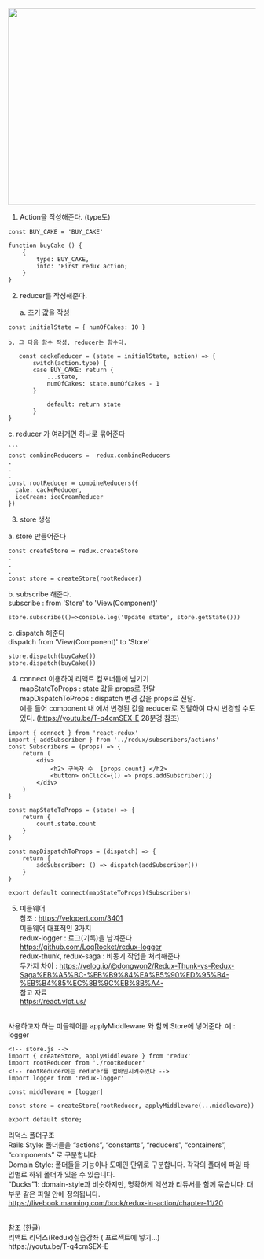 <img src="https://blog.codecentric.de/files/2017/12/Bildschirmfoto-2017-12-01-um-08.56.48.png" width="900" height="400">

1. Action을 작성해준다. (type도)

```
const BUY_CAKE = 'BUY_CAKE'

function buyCake () {
    {
        type: BUY_CAKE,
        info: 'First redux action;
    }
}
```

2.  reducer를 작성해준다.

    a. 초기 값을 작성

```
const initialState = { numOfCakes: 10 }
```

    b. 그 다음 함수 작성, reducer는 함수다.

```
   const cackeReducer = (state = initialState, action) => {
       switch(action.type) {
       case BUY_CAKE: return {
           ...state,
           numOfCakes: state.numOfCakes - 1
       }

           default: return state
       }
}
```

c. reducer 가 여러개면 하나로 묶어준다

    ```
    const combineReducers =  redux.combineReducers
    .
    .
    .
    const rootReducer = combineReducers({
      cake: cackeReducer,
      iceCream: iceCreamReducer
    })

3. store 생성

a. store 만들어준다

```
const createStore = redux.createStore
.
.
.
const store = createStore(rootReducer)
```

b. subscribe 해준다. <br>
subscribe : from 'Store' to 'View(Component)'

```
store.subscribe(()=>console.log('Update state', store.getState()))
```

c. dispatch 해준다 <br>
dispatch from 'View(Component)' to 'Store'

```
store.dispatch(buyCake())
store.dispatch(buyCake())
```

4. connect 이용하여 리액트 컴포너틑에 넘기기 <br>
   mapStateToProps : state 값을 props로 전달<br>
   mapDispatchToProps : dispatch 변경 값을 props로 전달. <br> 예를 들어 component 내 에서 변경된 값을 reducer로 전달하여 다시 변경할 수도 있다. (https://youtu.be/T-q4cmSEX-E 28분경 참조)

```
import { connect } from 'react-redux'
import { addSubscriber } from '../redux/subscribers/actions'
const Subscribers = (props) => {
    return (
        <div>
            <h2> 구독자 수  {props.count} </h2>
            <button> onClick={() => props.addSubscriber()}
        </div>
    )
}

const mapStateToProps = (state) => {
    return {
        count.state.count
    }
}

const mapDispatchToProps = (dispatch) => {
    return {
        addSubscriber: () => dispatch(addSubscriber())
    }
}

export default connect(mapStateToProps)(Subscribers)

```

5. 미들웨어 <br>
   참조 : https://velopert.com/3401 <br>
   미들웨어 대표적인 3가지 <br>
   redux-logger : 로그(기록)을 남겨준다 <br>
   https://github.com/LogRocket/redux-logger
   <br>
   redux-thunk, redux-saga : 비동기 작업을 처리해준다 <br>
   두가지 차이 : https://velog.io/@dongwon2/Redux-Thunk-vs-Redux-Saga%EB%A5%BC-%EB%B9%84%EA%B5%90%ED%95%B4-%EB%B4%85%EC%8B%9C%EB%8B%A4-
   <br>
   참고 자료 <br>
   https://react.vlpt.us/

<br>
사용하고자 하는 미들웨어를 applyMiddleware 와 함께 Store에 넣어준다. 예 : logger

```
<!-- store.js -->
import { createStore, applyMiddleware } from 'redux'
import rootReducer from './rootReducer'
<!-- rootReducer에는 reducer를 컴바인시켜주었다 -->
import logger from 'redux-logger'

const middleware = [logger]

const store = createStore(rootReducer, applyMiddleware(...middleware))

export default store;
```

리덕스 폴더구조 <br>
Rails Style: 폴더들을 “actions”, “constants”, “reducers”, “containers”, “components” 로 구분합니다. <br>
Domain Style: 폴더들을 기능이나 도메인 단위로 구분합니다. 각각의 폴더에 파일 타입별로 하위 폴더가 있을 수 있습니다. <br>
“Ducks”1: domain-style과 비슷하지만, 명확하게 액션과 리듀서를 함께 묶습니다. 대부분 같은 파일 안에 정의됩니다. <br>
https://livebook.manning.com/book/redux-in-action/chapter-11/20

<br>
참조
(한글) <br>
리액트 리덕스(Redux)실습강좌 ( 프로젝트에 넣기...) <br>
https://youtu.be/T-q4cmSEX-E <br>
